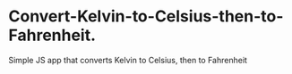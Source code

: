 # Convert-Kelvin-to-Celsius-then-to-Fahrenheit.
Simple JS app that converts Kelvin to Celsius, then to Fahrenheit 
